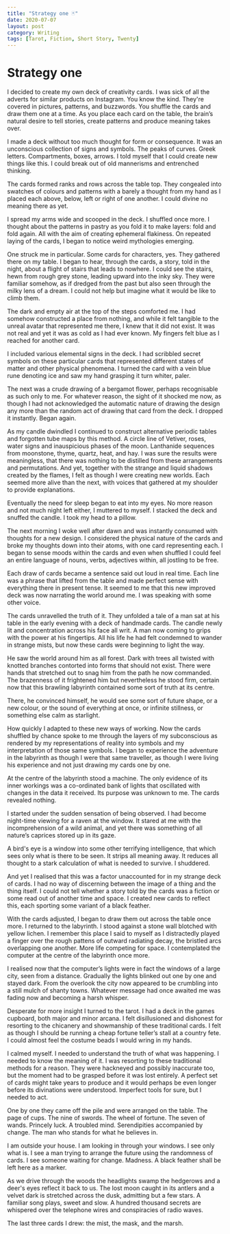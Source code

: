 ```yaml
---
title: "Strategy one 🃏"
date: 2020-07-07
layout: post
category: Writing
tags: [Tarot, Fiction, Short Story, Twenty]
---
```


# Strategy one
I decided to create my own deck of creativity cards. I was sick of all the adverts for similar products on Instagram. You know the kind. They're covered in pictures, patterns, and buzzwords. You shuffle the cards and draw them one at a time. As you place each card on the table, the brain’s natural desire to tell stories, create patterns and produce meaning takes over. 

I made a deck without too much thought for form or consequence. It was an unconscious collection of signs and symbols. The peaks of curves. Greek letters. Compartments, boxes, arrows. I told myself that I could create new things like this. I could break out of old mannerisms and entrenched thinking.

The cards formed ranks and rows across the table top. They congealed into swatches of colours and patterns with a barely a thought from my hand as I placed each above, below, left or right of one another. I could divine no meaning there as yet.

I spread my arms wide and scooped in the deck. I shuffled once more. I thought about the patterns in pastry as you fold it to make layers: fold and fold again. All with the aim of creating ephemeral flakiness. On repeated laying of the cards, I began to notice weird mythologies emerging.

One struck me in particular. Some cards for characters, yes. They gathered there on my table. I began to hear, through the cards, a story, told in the night, about a flight of stairs that leads to nowhere. I could see the stairs, hewn from rough grey stone, leading upward into the inky sky. They were familiar somehow, as if dredged from the past but also seen through the milky lens of a dream. I could not help but imagine what it would be like to climb them.

The dark and empty air at the top of the steps comforted me. I had somehow constructed a place from nothing, and while it felt tangible to the unreal avatar that represented me there, I knew that it did not exist. It was not real and yet it was as cold as I had ever known. My fingers felt blue as I reached for another card.

I included various elemental signs in the deck. I had scribbled secret symbols on these particular cards that represented different states of matter and other physical phenomena. I turned the card with a vein blue rune denoting ice and saw my hand grasping it turn whiter, paler.

The next was a crude drawing of a bergamot flower, perhaps recognisable as such only to me. For whatever reason, the sight of it shocked me now, as though I had not acknowledged the automatic nature of drawing the design any more than the random act of drawing that card from the deck. I dropped it instantly. Began again.

As my candle dwindled I continued to construct alternative periodic tables and forgotten tube maps by this method. A circle line of Vetiver, roses, water signs and inauspicious phases of the moon. Lanthanide sequences from moonstone, thyme, quartz, heat, and hay. I was sure the results were meaningless, that there was nothing to be distilled from these arrangements and permutations. And yet, together with the strange and liquid shadows created by the flames, I felt as though I were creating new worlds. Each seemed more alive than the next, with voices that gathered at my shoulder to provide explanations.

Eventually the need for sleep began to eat into my eyes. No more reason and not much night left either, I muttered to myself. I stacked the deck and snuffed the candle. I took my head to a pillow. 

The next morning I woke well after dawn and was instantly consumed with thoughts for a new design. I considered the physical nature of the cards and broke my thoughts down into their atoms, with one card representing each. I began to sense moods within the cards and even when shuffled I could feel an entire language of nouns, verbs, adjectives within, all jostling to be free. 

Each draw of cards became a sentence said out loud in real time. Each line was a phrase that lifted from the table and made perfect sense with everything there in present tense. It seemed to me that this new improved deck was now narrating the world around me. I was speaking with some other voice.

The cards unravelled the truth of it. They unfolded a tale of a man sat at his table in the early evening with a deck of handmade cards. The candle newly lit and concentration across his face all writ. A man now coming to grips with the power at his fingertips. All his life he had felt condemned to wander in strange mists, but now these cards were beginning to light the way.

He saw the world around him as all forest. Dark with trees all twisted with knotted branches contorted into forms that should not exist. There were hands that stretched out to snag him from the path he now commanded. The brazenness of it frightened him but nevertheless he stood firm, certain now that this brawling labyrinth contained some sort of truth at its centre.

There, he convinced himself, he would see some sort of future shape, or a new colour, or the sound of everything at once, or infinite stillness, or something else calm as starlight. 

How quickly I adapted to these new ways of working. Now the cards shuffled by chance spoke to me through the layers of my subconscious as rendered by my representations of reality into symbols and my interpretation of those same symbols. I began to experience the adventure in the labyrinth as though I were that same traveller, as though I were living his experience and not just drawing my cards one by one.

At the centre of the labyrinth stood a machine. The only evidence of its inner workings was a co-ordinated bank of lights that oscillated with changes in the data it received. Its purpose was unknown to me. The cards revealed nothing.

I started under the sudden sensation of being observed. I had become night-time viewing for a raven at the window. It stared at me with the incomprehension of a wild animal, and yet there was something of all nature’s caprices stored up in its gaze.

A bird's eye is a window into some other terrifying intelligence, that which sees only what is there to be seen. It strips all meaning away. It reduces all thought to a stark calculation of what is needed to survive. I shuddered.

And yet I realised that this was a factor unaccounted for in my strange deck of cards. I had no way of discerning between the image of a thing and the thing itself. I could not tell whether a story told by the cards was a fiction or some read out of another time and space. I created new cards to reflect this, each sporting some variant of a black feather.

With the cards adjusted, I began to draw them out across the table once more. I returned to the labyrinth. I stood against a stone wall blotched with yellow lichen. I remember this place I said to myself as I distractedly played a finger over the rough pattens of outward radiating decay, the bristled arcs overlapping one another. More life competing for space. I contemplated the computer at the centre of the labyrinth once more.

I realised now that the computer’s lights were in fact the windows of a large city, seen from a distance. Gradually the lights blinked out one by one and stayed dark. From the overlook the city now appeared to be crumbling into a still mulch of shanty towns. Whatever message had once awaited me was fading now and becoming a harsh whisper. 

Desperate for more insight I turned to the tarot. I had a deck in the games cupboard, both major and minor arcana. I felt disillusioned and dishonest for resorting to the chicanery and showmanship of these traditional cards. I felt as though I should be running a cheap fortune teller’s stall at a country fete. I could almost feel the costume beads I would wring in my hands. 

I calmed myself. I needed to understand the truth of what was happening. I needed to know the meaning of it. I was resorting to these traditional methods for a reason. They were hackneyed and possibly inaccurate too, but the moment had to be grasped before it was lost entirely. A perfect set of cards might take years to produce and it would perhaps be even longer before its divinations were understood. Imperfect tools for sure, but I needed to act.

One by one they came off the pile and were arranged on the table. The page of cups. The nine of swords. The wheel of fortune. The seven of wands. Princely luck. A troubled mind. Serendipities accompanied by change. The man who stands for what he believes in.

I am outside your house. I am looking in through your windows. I see only what is. I see a man trying to arrange the future using the randomness of cards. I see someone waiting for change. Madness. A black feather shall be left here as a marker.

As we drive through the woods the headlights swamp the hedgerows and a deer's eyes reflect it back to us. The lost moon caught in its antlers and a velvet dark is stretched across the dusk, admitting but a few stars. A familiar song plays, sweet and slow.  A hundred thousand secrets are whispered over the telephone wires and conspiracies of radio waves.

The last three cards I drew: the mist, the mask, and the marsh.